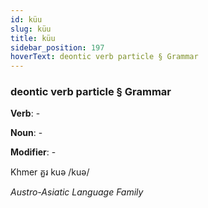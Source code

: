 ```yaml
---
id: küu
slug: küu
title: küu
sidebar_position: 197
hoverText: deontic verb particle § Grammar
---
```


### deontic verb particle § Grammar

**Verb**: -

**Noun**: -

**Modifier**: -

Khmer គួរ kuə /kuə/

*Austro-Asiatic Language Family*